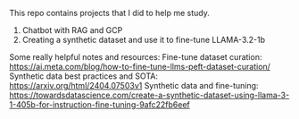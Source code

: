 This repo contains projects that I did to help me study.
1. Chatbot with RAG and GCP
2. Creating a synthetic dataset and use it to fine-tune LLAMA-3.2-1b

Some really helpful notes and resources:
  Fine-tune dataset curation: https://ai.meta.com/blog/how-to-fine-tune-llms-peft-dataset-curation/
  Synthetic data best practices and SOTA: https://arxiv.org/html/2404.07503v1
  Synthetic data and fine-tuning: https://towardsdatascience.com/create-a-synthetic-dataset-using-llama-3-1-405b-for-instruction-fine-tuning-9afc22fb6eef
